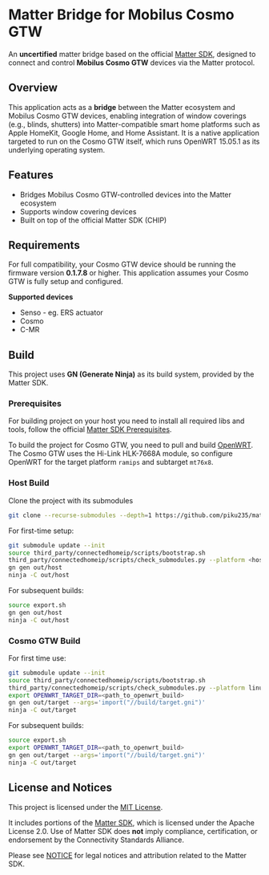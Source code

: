 # Matter Bridge for Mobilus Cosmo GTW

An **uncertified** matter bridge based on the official [Matter SDK](https://github.com/project-chip/connectedhomeip), designed to connect and control **Mobilus Cosmo GTW** devices via the Matter protocol.

## Overview

This application acts as a **bridge** between the Matter ecosystem and Mobilus Cosmo GTW devices, enabling integration of window coverings (e.g., blinds, shutters) into Matter-compatible smart home platforms such as Apple HomeKit, Google Home, and Home Assistant. It is a native application targeted to run on the Cosmo GTW itself, which runs OpenWRT 15.05.1 as its underlying operating system.

## Features

- Bridges Mobilus Cosmo GTW-controlled devices into the Matter ecosystem
- Supports window covering devices
- Built on top of the official Matter SDK (CHIP)

## Requirements

For full compatibility, your Cosmo GTW device should be running the firmware version **0.1.7.8** or higher.
This application assumes your Cosmo GTW is fully setup and configured.

**Supported devices**

* Senso - eg. ERS actuator
* Cosmo
* C-MR

## Build

This project uses **GN (Generate Ninja)** as its build system, provided by the Matter SDK.

### Prerequisites

For building project on your host you need to install all required libs and tools, follow the official [Matter SDK Prerequisites](https://project-chip.github.io/connectedhomeip-doc/guides/BUILDING.html#prerequisites).

To build the project for Cosmo GTW, you need to pull and build [OpenWRT](https://openwrt.org/docs/guide-developer/toolchain/use-buildsystem).  
The Cosmo GTW uses the Hi-Link HLK-7668A module, so configure OpenWRT for the target platform `ramips` and subtarget `mt76x8`.

### Host Build

Clone the project with its submodules

```bash
git clone --recurse-submodules --depth=1 https://github.com/piku235/matter-mobilus-bridge.git
```

For first-time setup:

```bash
git submodule update --init
source third_party/connectedhomeip/scripts/bootstrap.sh
third_party/connectedhomeip/scripts/check_submodules.py --platform <host> --shallow
gn gen out/host
ninja -C out/host
```

For subsequent builds:

```bash
source export.sh
gn gen out/host
ninja -C out/host
```

### Cosmo GTW Build

For first time use:

```bash
git submodule update --init
source third_party/connectedhomeip/scripts/bootstrap.sh
third_party/connectedhomeip/scripts/check_submodules.py --platform linux --shallow
export OPENWRT_TARGET_DIR=<path_to_openwrt_build>
gn gen out/target --args='import("//build/target.gni")'
ninja -C out/target
```

For subsequent builds:

```bash
source export.sh
export OPENWRT_TARGET_DIR=<path_to_openwrt_build>
gn gen out/target --args='import("//build/target.gni")'
ninja -C out/target
```

## License and Notices

This project is licensed under the [MIT License](LICENSE).

It includes portions of the [Matter SDK](https://github.com/project-chip/connectedhomeip), which is licensed under the Apache License 2.0. Use of Matter SDK does **not** imply compliance, certification, or endorsement by the Connectivity Standards Alliance.

Please see [NOTICE](./NOTICE) for legal notices and attribution related to the Matter SDK.
